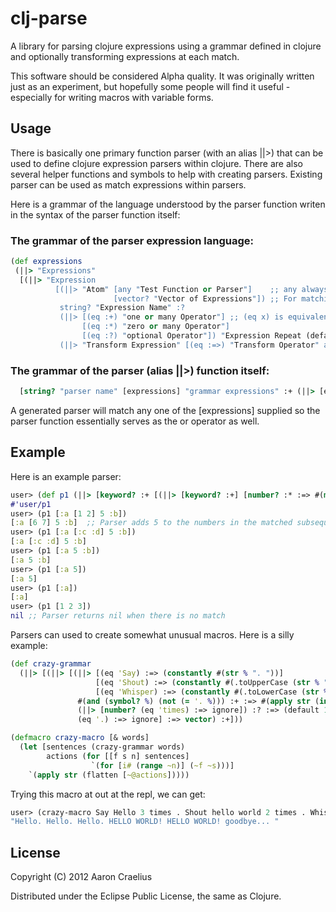# clj-parse

A library for parsing clojure expressions using a grammar defined
in clojure and optionally transforming expressions at each match.

This software should be considered Alpha quality.  It was 
originally written just as an experiment, but hopefully some
people will find it useful - especially for writing macros
with variable forms.

## Usage

There is basically one primary function parser (with an alias ||>)
that can be used to define clojure expression parsers within clojure.
There are also several helper functions and symbols to help with 
creating parsers. Existing parser can be used as match expressions
within parsers.

Here is a grammar of the language understood by the parser function
writen in the syntax of the parser function itself:


### The grammar of the parser expression language:

```clojure
(def expressions
 (||> "Expressions"
  [(||> "Expression
          [(||> "Atom" [any "Test Function or Parser"]    ;; any always returns true
                       [vector? "Vector of Expressions"]) ;; For matching sub-sequences
           string? "Expression Name" :?   
           (||> [(eq :+) "one or many Operator"] ;; (eq x) is equivalent to (partial = x)
                [(eq :*) "zero or many Operator"]
                [(eq :?) "optional Operator"]) "Expression Repeat (default one)" :?
           (||> "Transform Expression" [(eq :=>) "Transform Operator" any "Transform Function"]) :?] :+]))
```

### The grammar of the parser (alias ||>) function itself:

```clojure
  [string? "parser name" [expressions] "grammar expressions" :+ (||> [eq :=> any]) "transform expression" :?]
```
A generated parser will match any one of the [expressions] supplied so
the parser function essentially serves as the or operator as well.

## Example

Here is an example parser:

```clojure
user> (def p1 (||> [keyword? :+ [(||> [keyword? :+] [number? :* :=> #(map (partial + 5) %)])] :? number? :? keyword? :?]))
#'user/p1
user> (p1 [:a [1 2] 5 :b])
[:a [6 7] 5 :b]  ;; Parser adds 5 to the numbers in the matched subsequence
user> (p1 [:a [:c :d] 5 :b])
[:a [:c :d] 5 :b]
user> (p1 [:a 5 :b])
[:a 5 :b]
user> (p1 [:a 5])
[:a 5]
user> (p1 [:a])
[:a]
user> (p1 [1 2 3])
nil ;; Parser returns nil when there is no match
```

Parsers can used to create somewhat unusual macros.  Here
is a silly example:

```clojure
(def crazy-grammar
  (||> [(||> [(||> [(eq 'Say) :=> (constantly #(str % ". "))]
                   [(eq 'Shout) :=> (constantly #(.toUpperCase (str % "! ")))]
                   [(eq 'Whisper) :=> (constantly #(.toLowerCase (str % "... ")))])
               #(and (symbol? %) (not (= '. %))) :+ :=> #(apply str (interpose " " %))
               (||> [number? (eq 'times) :=> ignore]) :? :=> (default 1)
               (eq '.) :=> ignore] :=> vector) :+]))

(defmacro crazy-macro [& words]
  (let [sentences (crazy-grammar words)
        actions (for [[f s n] sentences]
                  `(for [i# (range ~n)] (~f ~s)))]
    `(apply str (flatten [~@actions]))))
```

Trying this macro at out at the repl, we can get:

```clojure
user> (crazy-macro Say Hello 3 times . Shout hello world 2 times . Whisper goodbye .)
"Hello. Hello. Hello. HELLO WORLD! HELLO WORLD! goodbye... "
```

## License

Copyright (C) 2012 Aaron Craelius

Distributed under the Eclipse Public License, the same as Clojure.
